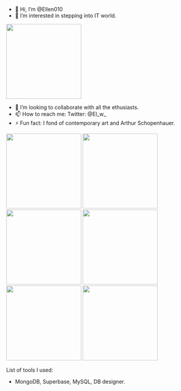 - 👋 Hi, I’m @Ellen010
- 👀 I’m interested in stepping into IT world.
  

<img src="https://github.com/Ellen010/Ellen010/assets/157579304/21077076-983b-4322-b764-0bdeeca43de7" width="200" />

- 💞️ I’m looking to collaborate with all the ethusiasts.
- 📫 How to reach me: Twitter: @El_w_
- ⚡ Fun fact: I fond of contemporary art and Arthur Schopenhauer.
  
<img src="https://github.com/Ellen010/Ellen010/assets/157579304/77b1893a-e2dc-41be-89f6-ecd6179e9efc" width="200" />
<img src="https://github.com/Ellen010/Ellen010/assets/157579304/01432990-b76b-4fae-9079-37e029cb5e59" width="200" />
<img src="https://github.com/Ellen010/Ellen010/assets/157579304/c0e3db7f-c6ba-4df0-ad63-b572406d6650" width="200" />
<img src="https://github.com/Ellen010/Ellen010/assets/157579304/0422e464-c68f-48a8-9354-568c158acf72" width="200" />
<img src="https://github.com/Ellen010/Ellen010/assets/157579304/aed1c30a-ff45-42f5-b0c4-a8eba021c14d" width="200" />
<img src="https://github.com/Ellen010/Ellen010/assets/157579304/d22a7f2e-6086-498c-9904-4140a578808d" width="200" />

List of tools I used:
- MongoDB, Superbase, MySQL, DB designer.
  
<!---
Ellen010/Ellen010 is a ✨ special ✨ repository because its `README.md` (this file) appears on your GitHub profile.
You can click the Preview link to take a look at your changes.
--->
